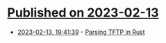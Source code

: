 # [Published on 2023-02-13](index.md)

* [2023-02-13, 19:41:39](https://lobste.rs/s/uy7hus/parsing_tftp_rust) - [Parsing TFTP in Rust](https://tuckersiemens.com/posts/parsing-tftp-in-rust/)
